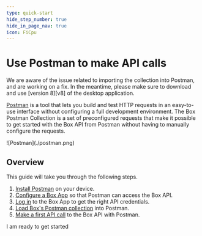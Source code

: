 ```yaml
---
type: quick-start
hide_step_number: true
hide_in_page_nav: true
icon: FiCpu
---
```

# Use Postman to make API calls

<Message type='danger'>
  We are aware of the issue related to importing the collection into Postman,
  and are working on a fix. In the meantime, please make sure to download
  and use [version 8][v8] of the desktop application.
</Message>

[Postman](https://getpostman.com) is a tool that lets you build and test HTTP
requests in an easy-to-use
interface without configuring a full development environment. The Box Postman
Collection is a set of preconfigured requests that make it possible to get
started with the Box API from Postman without having to manually configure the
requests.

<ImageFrame center>
  ![Postman](./postman.png)
</ImageFrame>

## Overview

This guide will take you through the following steps.

1. [Install Postman](g://tooling/postman/quick-start/install-postman/)
   on your device.
2. [Configure a Box App](g://tooling/postman/quick-start/configure-box-app/) so
   that Postman can access the Box API.
3. [Log in](g://tooling/postman/quick-start/log-in-to-box/) to the Box App to
   get the right API credentials.
4. [Load Box's Postman
   collection](g://tooling/postman/quick-start/load-postman-collection/) into
   Postman.
5. [Make a first API call](g://tooling/postman/quick-start/make-api-call/)
   to the Box API with Postman.

<Next>
  I am ready to get started
</Next>

[v8]: https://learning.postman.com/docs/administration/upgrading/#downloading-postman-v8
